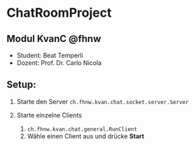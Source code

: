 # ChatRoomProject

## Modul KvanC @fhnw
* Student: Beat Temperli
* Dozent: Prof. Dr. Carlo Nicola

## Setup:

1. Starte den Server
`ch.fhnw.kvan.chat.socket.server.Server`

2. Starte einzelne Clients
	1. `ch.fhnw.kvan.chat.general.RunClient`
	2. Wähle einen Client aus und drücke **Start**